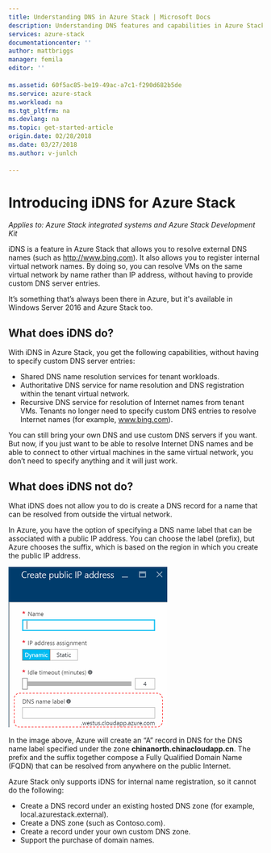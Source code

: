 ```yaml
---
title: Understanding DNS in Azure Stack | Microsoft Docs
description: Understanding DNS features and capabilities in Azure Stack
services: azure-stack
documentationcenter: ''
author: mattbriggs
manager: femila
editor: ''

ms.assetid: 60f5ac85-be19-49ac-a7c1-f290d682b5de
ms.service: azure-stack
ms.workload: na
ms.tgt_pltfrm: na
ms.devlang: na
ms.topic: get-started-article
origin.date: 02/28/2018
ms.date: 03/27/2018
ms.author: v-junlch

---
```

# Introducing iDNS for Azure Stack

*Applies to: Azure Stack integrated systems and Azure Stack Development Kit*

iDNS is a feature in Azure Stack that
allows you to resolve external DNS names (such as http://www.bing.com).
It also allows you to register internal virtual network names. By doing so,
you can resolve VMs on the same virtual network by name rather than IP address,
without having to provide custom DNS server entries.

It’s something that’s always been there in Azure, but it's available in Windows Server 2016 and Azure Stack too.

## What does iDNS do?
With iDNS in Azure Stack, you get the following capabilities, without
having to specify custom DNS server entries:

- Shared DNS name resolution services for tenant workloads.
- Authoritative DNS service for name resolution and DNS registration within the tenant virtual network.
- Recursive DNS service for resolution of Internet names from tenant VMs. Tenants no longer need to specify custom DNS entries to resolve Internet names (for example, www.bing.com).

You can still bring your own DNS and use custom DNS servers
if you want. But now, if you just want to be able to resolve Internet DNS
names and be able to connect to other virtual machines in the same
virtual network, you don’t need to specify anything and it will just
work.

## What does iDNS not do?
What iDNS does not allow you to do is create a
DNS record for a name that can be resolved from outside the virtual
network.

In Azure, you have the option of specifying a DNS name label that
can be associated with a public IP address. You can choose the label
(prefix), but Azure chooses the suffix, which is based on the region in
which you create the public IP address.

![Screenshot of DNS name label](./media/azure-stack-understanding-dns-in-tp2/image3.png)

In the image above, Azure will create an “A” record in DNS for the DNS
name label specified under the zone **chinanorth.chinacloudapp.cn**. The
prefix and the suffix together compose a Fully Qualified Domain Name
(FQDN) that can be resolved from anywhere on the public Internet.

Azure Stack only supports iDNS for internal name
registration, so it cannot do the following:

- Create a DNS record under an existing hosted DNS zone (for example,
  local.azurestack.external).
- Create a DNS zone (such as Contoso.com).
- Create a record under your own custom DNS zone.
- Support the purchase of domain names.


<!-- Update_Description: wording update -->
